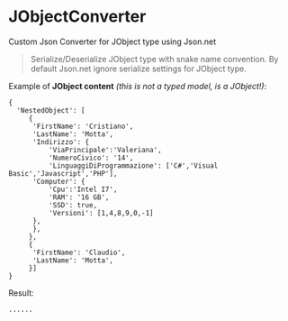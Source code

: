 # JObjectConverter

Custom Json Converter for JObject type using Json.net

> Serialize/Deserialize JObject type with snake name convention. By default Json.net ignore serialize settings for JObject type.


Example of **JObject content** *(this is not a typed model, is a JObject!)*:
```
{
  'NestedObject': [
     {
      'FirstName': 'Cristiano',
      'LastName': 'Motta',
      'Indirizzo': {
          'ViaPrincipale':'Valeriana', 
          'NumeroCivico': '14',
          'LinguaggiDiProgrammazione': ['C#','Visual Basic','Javascript','PHP'],
      'Computer': {
          'Cpu':'Intel I7', 
          'RAM': '16 GB',
          'SSD': true,
          'Versioni': [1,4,8,9,0,-1]
      },  
      },
     },
     {
      'FirstName': 'Claudio',
      'LastName': 'Motta',
     }]
}
```

Result:
```
......
```


